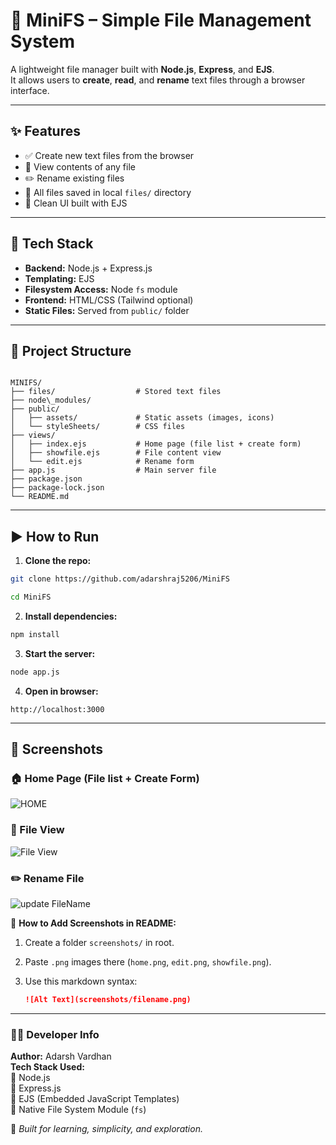
# 📂 MiniFS – Simple File Management System

A lightweight file manager built with **Node.js**, **Express**, and **EJS**.  
It allows users to **create**, **read**, and **rename** text files through a browser interface.

---

## ✨ Features

- ✅ Create new text files from the browser
- 👀 View contents of any file
- ✏️ Rename existing files
- 📁 All files saved in local `files/` directory
- 🔧 Clean UI built with EJS

---

## 🔧 Tech Stack

- **Backend:** Node.js + Express.js
- **Templating:** EJS
- **Filesystem Access:** Node `fs` module
- **Frontend:** HTML/CSS (Tailwind optional)
- **Static Files:** Served from `public/` folder

---

## 📁 Project Structure

```

MINIFS/
├── files/                  # Stored text files
├── node\_modules/
├── public/
│   ├── assets/             # Static assets (images, icons)
│   └── styleSheets/        # CSS files
├── views/
│   ├── index.ejs           # Home page (file list + create form)
│   ├── showfile.ejs        # File content view
│   └── edit.ejs            # Rename form
├── app.js                  # Main server file
├── package.json
├── package-lock.json
└── README.md

````

---

## ▶️ How to Run

1. **Clone the repo:**

```bash
git clone https://github.com/adarshraj5206/MiniFS

cd MiniFS
````

2. **Install dependencies:**

```bash
npm install
```

3. **Start the server:**

```bash
node app.js
```

4. **Open in browser:**

```
http://localhost:3000
```

---

## 📸 Screenshots

### 🏠 Home Page (File list + Create Form)

![HOME](https://github.com/user-attachments/assets/74759d67-b05f-4ff0-8c2f-a99fd3fb7f30)


### 📄 File View

![File View](https://github.com/user-attachments/assets/3ce72a17-a80e-4cb9-9df9-719470a69d2e)


### ✏️ Rename File

![update FileName](https://github.com/user-attachments/assets/91693e03-3617-490f-a693-fe060c50ed40)


📌 **How to Add Screenshots in README:**

1. Create a folder `screenshots/` in root.
2. Paste `.png` images there (`home.png`, `edit.png`, `showfile.png`).
3. Use this markdown syntax:

   ```markdown
   ![Alt Text](screenshots/filename.png)
   ```

---

### 👨‍💻 Developer Info

**Author:** Adarsh Vardhan  
**Tech Stack Used:**  
🔹 Node.js  
🔹 Express.js  
🔹 EJS (Embedded JavaScript Templates)  
🔹 Native File System Module (`fs`)  

🧠 *Built for learning, simplicity, and exploration.*


